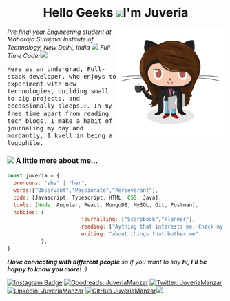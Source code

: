 <h1 align="center">Hello Geeks <img width="30px" src="https://github.com/KKVANONYMOUS/kkvanonymous/blob/master/gifs/Hi.gif">I'm Juveria</h1>

<p align="center">
  <img src = "https://github.com/juveria-manzar/juveria-manzar/blob/master/femalecodertocat.png" width = "250" height = "250" align = "right">
  <p><em>Pre final year Engineering student at Maharaja Surajmal Institute of Technology, New Delhi, India <img src="https://media.giphy.com/media/fYSnHlufseco8Fh93Z/giphy.gif" width="30"> Full Time Coder<img src="https://media.giphy.com/media/WUlplcMpOCEmTGBtBW/giphy.gif" width="30"> 
</em></p>
  
  <samp> 
    Here as an undergrad, Full-stack developer, who enjoys to experiment with new technologies, building small to big projects, and occassionally sleeps.💀.
    In my free time apart from reading tech blogs, I make a habit of journaling my day and mordantly, I kvell in being a logophile. 
 </samp>
 
 ### <img src="https://media.giphy.com/media/VgCDAzcKvsR6OM0uWg/giphy.gif" width="50"> A little more about me...  

```javascript
const juveria = {
  pronouns: "she" | "her",
  words:["Observant","Passionate","Perseverant"],
  code: [Javascript, Typescript, HTML, CSS, Java],
  tools: [Node, Angular, React, MongoDB, MySQL, Git, Postman],
  hobbies: {
                        journalling: ["Scarpbook","Planner"],
                        reading: ["Aything that interests me, Check my GOODREADS"],
                        writing: "about things that bother me"
           },
}
```
 
 <em><b>I love connecting with different people</b> so if you want to say <b>hi, I'll be happy to know you more!</b> :)</em>
 </br>

[![Instagram Badge](https://img.shields.io/badge/-Juveria-pink?style=flat-square&logo=Instagram&logoColor=black&link=https://www.instagram.com/juveria_manzar/)](https://img.shields.io/badge/-Juveria-pink?style=flat-square&logo=Instagram&logoColor=black&https://www.instagram.com/juveria_manzar/) 
[![Goodreads: JuveriaManzar](https://img.shields.io/badge/-Juveria-brown?style=flat-square&logo=Goodreads&link=https://www.goodreads.com/review/list/72907916?page=2&ref=nav_mybooks)](https://www.goodreads.com/review/list/72907916?page=2&ref=nav_mybooks)
[![Twitter: JuveriaManzar](https://img.shields.io/twitter/follow/Juveria?style=social)](https://twitter.com/panglossion)
[![Linkedin: JuveriaManzar](https://img.shields.io/badge/-Juveria-blue?style=flat-square&logo=Linkedin&logoColor=white&link=https://www.linkedin.com/in/juveria-manzar/)](https://www.linkedin.com/in/juveria-manzar/)
[![GitHub JuveriaManzar](https://img.shields.io/github/followers/juveria?label=follow&style=social)](https://github.com/juveria-manzar)<img src="https://media.giphy.com/media/LnQjpWaON8nhr21vNW/giphy.gif" width="60"> 
